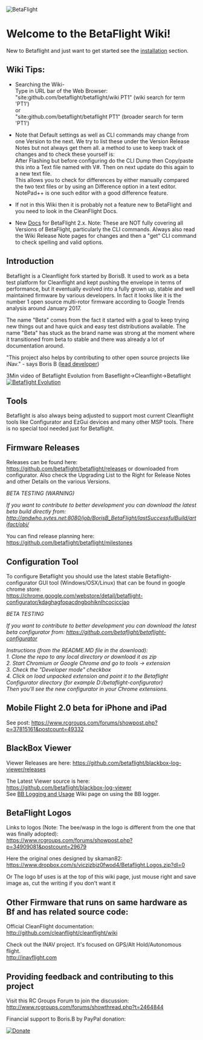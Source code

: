 ![BetaFlight](http://static.rcgroups.net/forums/attachments/6/1/0/3/7/6/a9088900-228-bf_logo.jpg)
# Welcome to the BetaFlight Wiki!

New to Betaflight and just want to get started see the [installation](https://github.com/betaflight/betaflight/wiki/Installing-Betaflight) section.

## Wiki Tips:   
- Searching the Wiki-  
Type in URL bar of the Web Browser:   
"site:github.com/betaflight/betaflight/wiki PT1" (wiki search for term 'PT1')  
or   
"site:github.com/betaflight/betaflight PT1" (broader search for term 'PT1')   

-  Note that Default settings as well as CLI commands may change from one Version to the next. We try to list these under the Version Release Notes but not always get them all. a method to use to keep track of changes and to check these yourself is:    
After Flashing but before configuring do the CLI Dump then Copy/paste this into a Text file named with V#. Then on next update do this again to a new text file.  
This allows you to check for differences by either manually compared the two text files or by using an Difference option in a text editor.  NotePad++ is one such editor with a good difference feature.

- If not in this Wiki then it is probably not a feature new to BetaFlight and you need to look in the CleanFlight Docs.

- New [Docs](https://github.com/martinbudden/betaflight/tree/master/docs) for BetaFlight 2.x. Note: These are NOT fully covering all Versions of BetaFlight, particularly the CLI commands. Always also read the Wiki Release Note pages for changes and then a "get" CLI command to check spelling and valid options.

## Introduction
Betaflight is a Cleanflight fork started by BorisB. It used to work as a beta test platform for Cleanflight and kept pushing the envelope in terms of performance, but it eventually evolved into a fully grown up, stable and well maintained firmware by various developers. In fact it looks like it is the number 1 open source multi-rotor firmware according to Google Trends analysis around January 2017.

The name "Beta" comes from the fact it started with a goal to keep trying new things out and have quick and easy test distributions available. The name "Beta" has stuck as the brand name was strong at the moment where it transitioned from beta to stable and there was already a lot of documentation around.

"This project also helps by contributing to other open source projects like iNav." - says Boris B ([lead developer](http://www.youtube.com/user/bozic1982/featured))

3Min video of Betaflight Evolution from Baseflight->Cleanflight->Betaflight
[![Betaflight Evolution](http://img.youtube.com/vi/gJ4z48BRsh8/0.jpg)](https://www.youtube.com/watch?v=gJ4z48BRsh8)

## Tools
Betaflight is also always being adjusted to support most current Cleanflight tools like Configurator and EzGui devices and many other MSP tools. There is no special tool needed just for Betaflight.

## Firmware Releases
Releases can be found here: https://github.com/betaflight/betaflight/releases or downloaded from configurator.
Also check the Upgrading List to the Right for Release Notes and other Details on the various Versions.

*BETA TESTING (WARNING)*

*If you want to contribute to better development you can download the latest beta build directly from:* *http://andwho.sytes.net:8080/job/BorisB_BetaFlight/lastSuccessfulBuild/artifact/obj/*

You can find release planning here:   
https://github.com/betaflight/betaflight/milestones

## Configuration Tool
To configure Betaflight you should use the latest stable Betaflight-configurator GUI tool (Windows/OSX/Linux) that can be found in google chrome store:  
https://chrome.google.com/webstore/detail/betaflight-configurator/kdaghagfopacdngbohiknlhcocjccjao

*BETA TESTING*

*If you want to contribute to better development you can download the latest beta configurator from:*
*https://github.com/betaflight/betaflight-configurator* 

*Instructions (from the README.MD file in the download):*    
*1. Clone the repo to any local directory or download it as zip*  
*2. Start Chromium or Google Chrome and go to tools -> extension*  
*3. Check the "Developer mode" checkbox*  
*4. Click on load unpacked extension and point it to the Betaflight Configurator directory (for example D:/betaflight-configurator)*    
*Then you'll see the new configurator in your Chrome extensions.*

## Mobile Flight 2.0 beta for iPhone and iPad  
See post: https://www.rcgroups.com/forums/showpost.php?p=37815161&postcount=49332  

## BlackBox Viewer
Viewer Releases are here:
https://github.com/betaflight/blackbox-log-viewer/releases

The Latest Viewer source is here:   
https://github.com/betaflight/blackbox-log-viewer  
See [BB Logging and Usage](https://github.com/betaflight/betaflight/wiki/Black-Box-logging-and-usage) Wiki page on using the BB logger. 

## BetaFlight Logos
Links to logos (Note: The bee/wasp in the logo is different from the one that was finally adopted):  
https://www.rcgroups.com/forums/showpost.php?p=34909081&postcount=29679

Here the original ones designed by skaman82:  
https://www.dropbox.com/s/viczizbjz0fwod4/Betaflight.Logos.zip?dl=0

Or The logo bf uses is at the top of this wiki page, just mouse right and save image as, cut the writing if you don't want it 

## Other Firmware that runs on same hardware as Bf and has related source code:   
Official CleanFlight documentation: http://github.com/cleanflight/cleanflight/wiki

Check out the INAV project. It's focused on GPS/Alt Hold/Autonomous flight.  
http://inavflight.com  

## Providing feedback and contributing to this project
Visit this RC Groups Forum to join the discussion: http://www.rcgroups.com/forums/showthread.php?t=2464844

Financial support to Boris.B by PayPal donation:

[![Donate](https://www.paypalobjects.com/en_US/NL/i/btn/btn_donateCC_LG.gif)](https://www.paypal.com/cgi-bin/webscr?cmd=_s-xclick&hosted_button_id=Z3RQMS2KT4YJU)
